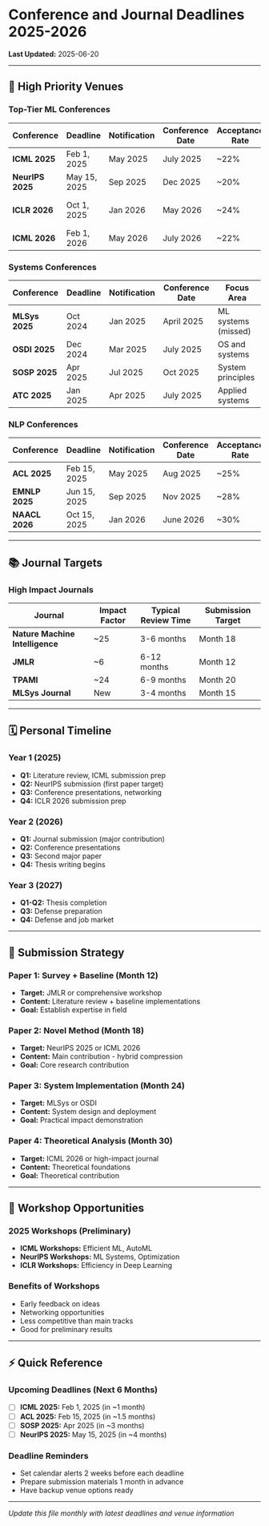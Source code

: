 # Conference and Journal Deadlines 2025-2026

**Last Updated:** 2025-06-20

---

## 🎯 High Priority Venues

### Top-Tier ML Conferences

| Conference | Deadline | Notification | Conference Date | Acceptance Rate | Notes |
|------------|----------|--------------|----------------|-----------------|-------|
| **ICML 2025** | Feb 1, 2025 | May 2025 | July 2025 | ~22% | ML systems, compression |
| **NeurIPS 2025** | May 15, 2025 | Sep 2025 | Dec 2025 | ~20% | Theory + applications |
| **ICLR 2026** | Oct 1, 2025 | Jan 2026 | May 2026 | ~24% | Deep learning focus |
| **ICML 2026** | Feb 1, 2026 | May 2026 | July 2026 | ~22% | Next year target |

### Systems Conferences

| Conference | Deadline | Notification | Conference Date | Focus Area |
|------------|----------|--------------|----------------|------------|
| **MLSys 2025** | Oct 2024 | Jan 2025 | April 2025 | ML systems (missed) |
| **OSDI 2025** | Dec 2024 | Mar 2025 | July 2025 | OS and systems |
| **SOSP 2025** | Apr 2025 | Jul 2025 | Oct 2025 | System principles |
| **ATC 2025** | Jan 2025 | Apr 2025 | July 2025 | Applied systems |

### NLP Conferences

| Conference | Deadline | Notification | Conference Date | Acceptance Rate |
|------------|----------|--------------|----------------|-----------------|
| **ACL 2025** | Feb 15, 2025 | May 2025 | Aug 2025 | ~25% |
| **EMNLP 2025** | Jun 15, 2025 | Sep 2025 | Nov 2025 | ~28% |
| **NAACL 2026** | Oct 15, 2025 | Jan 2026 | June 2026 | ~30% |

---

## 📚 Journal Targets

### High Impact Journals

| Journal | Impact Factor | Typical Review Time | Submission Target |
|---------|---------------|-------------------|------------------|
| **Nature Machine Intelligence** | ~25 | 3-6 months | Month 18 |
| **JMLR** | ~6 | 6-12 months | Month 12 |
| **TPAMI** | ~24 | 6-9 months | Month 20 |
| **MLSys Journal** | New | 3-4 months | Month 15 |

---

## 🗓️ Personal Timeline

### Year 1 (2025)
- **Q1:** Literature review, ICML submission prep
- **Q2:** NeurIPS submission (first paper target)
- **Q3:** Conference presentations, networking
- **Q4:** ICLR 2026 submission prep

### Year 2 (2026)
- **Q1:** Journal submission (major contribution)
- **Q2:** Conference presentations
- **Q3:** Second major paper
- **Q4:** Thesis writing begins

### Year 3 (2027)
- **Q1-Q2:** Thesis completion
- **Q3:** Defense preparation
- **Q4:** Defense and job market

---

## 📝 Submission Strategy

### Paper 1: Survey + Baseline (Month 12)
- **Target:** JMLR or comprehensive workshop
- **Content:** Literature review + baseline implementations
- **Goal:** Establish expertise in field

### Paper 2: Novel Method (Month 18)
- **Target:** NeurIPS 2025 or ICML 2026
- **Content:** Main contribution - hybrid compression
- **Goal:** Core research contribution

### Paper 3: System Implementation (Month 24)
- **Target:** MLSys or OSDI
- **Content:** System design and deployment
- **Goal:** Practical impact demonstration

### Paper 4: Theoretical Analysis (Month 30)
- **Target:** ICML 2026 or high-impact journal
- **Content:** Theoretical foundations
- **Goal:** Theoretical contribution

---

## 🎯 Workshop Opportunities

### 2025 Workshops (Preliminary)
- **ICML Workshops:** Efficient ML, AutoML
- **NeurIPS Workshops:** ML Systems, Optimization
- **ICLR Workshops:** Efficiency in Deep Learning

### Benefits of Workshops
- Early feedback on ideas
- Networking opportunities
- Less competitive than main tracks
- Good for preliminary results

---

## ⚡ Quick Reference

### Upcoming Deadlines (Next 6 Months)
- [ ] **ICML 2025:** Feb 1, 2025 (in ~1 month)
- [ ] **ACL 2025:** Feb 15, 2025 (in ~1.5 months)
- [ ] **SOSP 2025:** Apr 2025 (in ~3 months)
- [ ] **NeurIPS 2025:** May 15, 2025 (in ~4 months)

### Deadline Reminders
- Set calendar alerts 2 weeks before each deadline
- Prepare submission materials 1 month in advance
- Have backup venue options ready

---

*Update this file monthly with latest deadlines and venue information*
